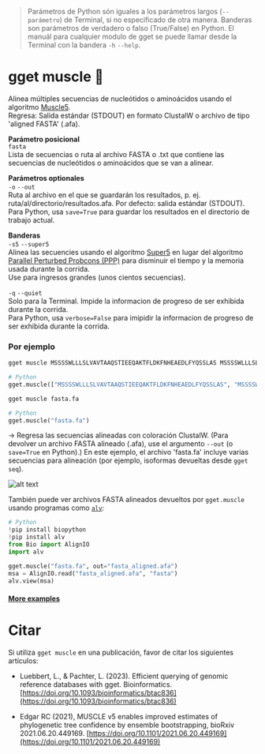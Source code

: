 > Parámetros de Python són iguales a los parámetros largos (`--parámetro`) de Terminal, si no especificado de otra manera. Banderas son parámetros de verdadero o falso (True/False) en Python. El manuál para cualquier modulo de gget se puede llamar desde la Terminal con la bandera `-h` `--help`.  
# gget muscle 🦾
Alinea múltiples secuencias de nucleótidos o aminoácidos usando el algoritmo [Muscle5](https://www.drive5.com/muscle/).  
Regresa: Salida estándar (STDOUT) en formato ClustalW o archivo de tipo 'aligned FASTA' (.afa).  

**Parámetro posicional**  
`fasta`   
Lista de secuencias o ruta al archivo FASTA o .txt que contiene las secuencias de nucleótidos o aminoácidos que se van a alinear.  

**Parámetros optionales**  
`-o` `--out`   
Ruta al archivo en el que se guardarán los resultados, p. ej. ruta/al/directorio/resultados.afa. Por defecto: salida estándar (STDOUT).  
Para Python, usa `save=True` para guardar los resultados en el directorio de trabajo actual.  

**Banderas**  
`-s5` `--super5`  
Alinea las secuencies usando el algoritmo [Super5](https://drive5.com/muscle5/Muscle5_SuppMat.pdf) en lugar del algoritmo [Parallel Perturbed Probcons (PPP)](https://drive5.com/muscle5/Muscle5_SuppMat.pdf) para disminuir el tiempo y la memoria usada durante la corrida.  
Use para ingresos grandes (unos cientos secuencias).

`-q` `--quiet`   
Solo para la Terminal. Impide la informacion de progreso de ser exhibida durante la corrida.  
Para Python, usa `verbose=False` para imipidir la informacion de progreso de ser exhibida durante la corrida.  
  
  
### Por ejemplo  
```bash
gget muscle MSSSSWLLLSLVAVTAAQSTIEEQAKTFLDKFNHEAEDLFYQSSLAS MSSSSWLLLSLVEVTAAQSTIEQQAKTFLDKFHEAEDLFYQSLLAS
```
```python
# Python
gget.muscle(["MSSSSWLLLSLVAVTAAQSTIEEQAKTFLDKFNHEAEDLFYQSSLAS", "MSSSSWLLLSLVEVTAAQSTIEQQAKTFLDKFHEAEDLFYQSLLAS"])
```
  
```bash
gget muscle fasta.fa
```
```python
# Python
gget.muscle("fasta.fa")
```
&rarr; Regresa las secuencias alineadas con coloración ClustalW. (Para devolver un archivo FASTA alineado (.afa), use el argumento `--out` (o `save=True` en Python).) En este ejemplo, el archivo 'fasta.fa' incluye varias secuencias para alineación (por ejemplo, isoformas devueltas desde `gget seq`).

![alt text](https://github.com/pachterlab/gget/blob/main/figures/example_muscle_return.png?raw=true)

También puede ver archivos FASTA alineados devueltos por `gget.muscle` usando programas como [`alv`](https://github.com/arvestad/alv):
```python
# Python
!pip install biopython
!pip install alv
from Bio import AlignIO
import alv

gget.muscle("fasta.fa", out="fasta_aligned.afa")
msa = AlignIO.read("fasta_aligned.afa", "fasta")
alv.view(msa)
```

#### [More examples](https://github.com/pachterlab/gget_examples)

# Citar    
Si utiliza `gget muscle` en una publicación, favor de citar los siguientes artículos:

- Luebbert, L., & Pachter, L. (2023). Efficient querying of genomic reference databases with gget. Bioinformatics. [https://doi.org/10.1093/bioinformatics/btac836](https://doi.org/10.1093/bioinformatics/btac836)

- Edgar RC (2021), MUSCLE v5 enables improved estimates of phylogenetic tree confidence by ensemble bootstrapping, bioRxiv 2021.06.20.449169. [https://doi.org/10.1101/2021.06.20.449169](https://doi.org/10.1101/2021.06.20.449169)
